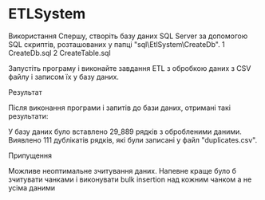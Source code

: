 # ETLSystem
Використання
Спершу, створіть базу даних SQL Server за допомогою SQL скриптів, розташованих у папці "sql\EtlSystem\CreateDb". 
1 CreateDb.sql
2 CreateTable.sql

Запустіть програму і виконайте завдання ETL з обробкою даних з CSV файлу і записом їх у базу даних.

Результат

Після виконання програми і запитів до бази даних, отримані такі результати:

У базу даних було вставлено 29_889 рядків з обробленими даними.
Виявлено 111 дублікатів рядків, які були записані у файл "duplicates.csv".


Припущення

Можливе неоптимальне зчитування даних.
Напевне краще було б зчитувати чанками і виконувати bulk insertion над кожним чанком а не усіма даними
